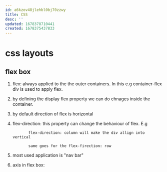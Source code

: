 ```yaml
---
id: a6kzov48jlehbl0bj70zzwy
title: CSS
desc: ''
updated: 1678378710441
created: 1678375437833
---
```



# css layouts

## flex box

1. flex: always applied to the the outer containers. In this e.g container-flex div is used
to apply flex.

2. by defining the display flex property we can do chnages inside the container.

3. by default direction of flex is horizontal

4. flex-direction: this property can change the behaviour of flex. E.g 
  
              flex-direction: column will make the div allign into vertical

              same goes for the flex-firection: row

5. most used application is "nav bar"

6. axis in flex box: 